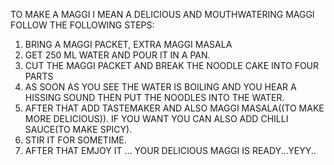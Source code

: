 TO MAKE A MAGGI I MEAN A DELICIOUS AND MOUTHWATERING MAGGI FOLLOW THE FOLLOWING STEPS:
1. BRING A MAGGI PACKET, EXTRA MAGGI MASALA
2. GET 250 ML WATER AND POUR IT IN A PAN.
3. CUT THE MAGGI PACKET AND BREAK THE NOODLE CAKE INTO FOUR PARTS
4. AS SOON AS YOU SEE THE WATER IS BOILING AND YOU HEAR A HISSING SOUND THEN PUT THE NOODLES INTO THE WATER.
5. AFTER THAT ADD TASTEMAKER AND ALSO MAGGI MASALA((TO MAKE MORE DELICIOUS)). IF YOU WANT YOU CAN ALSO ADD CHILLI SAUCE(TO MAKE SPICY).
6. STIR IT FOR SOMETIME.
7. AFTER THAT EMJOY IT ... YOUR DELICIOUS MAGGI IS READY...YEYY..